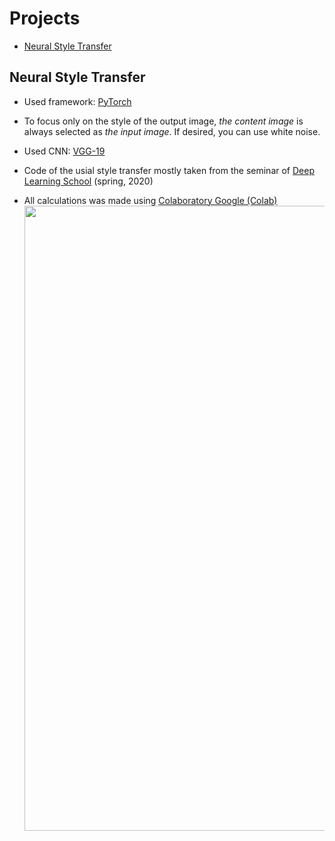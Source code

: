 # Projects

* [Neural Style Transfer](https://github.com/Dunnhill/ml-dl-projects/tree/master/Neural%20Style%20Transfer)

## Neural Style Transfer

* Used framework: [PyTorch](https://pytorch.org/)

* To focus only on the style of the output image, *the content image* is always selected as *the input image*. If desired, you can use white noise.

* Used CNN: [VGG-19](https://arxiv.org/pdf/1409.1556.pdf)

* Code of the usial style transfer mostly taken from the seminar of [Deep Learning School](https://www.dlschool.org/) (spring, 2020)

* All calculations was made using [Colaboratory Google (Colab) ](https://colab.research.google.com/)
<img src='https://s8.hostingkartinok.com/uploads/images/2020/08/4723678aa60aa472c37782b475c4d811.png' width=1000/></a>

